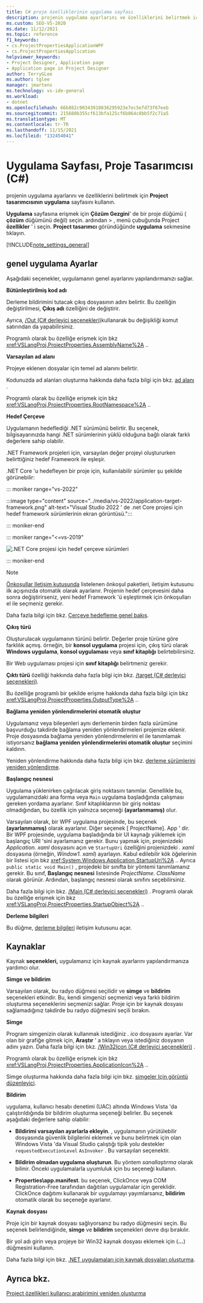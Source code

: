 ```yaml
---
title: C# proje özelliklerinin uygulama sayfası
description: projenin uygulama ayarlarını ve özelliklerini belirtmek için C# Project tasarımcısı 'nın uygulama sayfasını nasıl kullanacağınızı öğrenin.
ms.custom: SEO-VS-2020
ms.date: 11/12/2021
ms.topic: reference
f1_keywords:
- cs.ProjectPropertiesApplicationWPF
- cs.ProjectPropertiesApplication
helpviewer_keywords:
- Project Designer, Application page
- Application page in Project Designer
author: TerryGLee
ms.author: tglee
manager: jmartens
ms.technology: vs-ide-general
ms.workload:
- dotnet
ms.openlocfilehash: 66b882c90343910836295923e7ec5efd73f67eeb
ms.sourcegitcommit: 215680b355cf613bfa125cf6b864c8bb5f2c71a5
ms.translationtype: MT
ms.contentlocale: tr-TR
ms.lasthandoff: 11/15/2021
ms.locfileid: "132454041"
---
```

# <a name="application-page-project-designer-c"></a>Uygulama Sayfası, Proje Tasarımcısı (C#)

projenin uygulama ayarlarını ve özelliklerini belirtmek için **Project tasarımcısının** **uygulama** sayfasını kullanın.

**Uygulama** sayfasına erişmek için **Çözüm Gezgini**' de bir proje düğümü ( **çözüm** düğümünü değil) seçin. ardından   >  , menü çubuğunda Project **özellikler** ' i seçin. **Project tasarımcı** göründüğünde **uygulama** sekmesine tıklayın.

[!INCLUDE[note_settings_general](../../data-tools/includes/note_settings_general_md.md)]

## <a name="general-application-settings"></a>genel uygulama Ayarlar

Aşağıdaki seçenekler, uygulamanın genel ayarlarını yapılandırmanızı sağlar.

**Bütünleştirilmiş kod adı**

Derleme bildirimini tutacak çıkış dosyasının adını belirtir. Bu özelliğin değiştirilmesi, **Çıkış adı** özelliğini de değiştirir.

Ayrıca, [/Out (C# derleyici seçenekleri)](/dotnet/csharp/language-reference/compiler-options/out-compiler-option)kullanarak bu değişikliği komut satırından da yapabilirsiniz.

Programlı olarak bu özelliğe erişmek için bkz <xref:VSLangProj.ProjectProperties.AssemblyName%2A> ..

**Varsayılan ad alanı**

Projeye eklenen dosyalar için temel ad alanını belirtir.

Kodunuzda ad alanları oluşturma hakkında daha fazla bilgi için bkz. [ad alanı](/dotnet/csharp/language-reference/keywords/namespace) .

Programlı olarak bu özelliğe erişmek için bkz <xref:VSLangProj.ProjectProperties.RootNamespace%2A> ..

**Hedef Çerçeve**

Uygulamanın hedeflediği .NET sürümünü belirtir. Bu seçenek, bilgisayarınızda hangi .NET sürümlerinin yüklü olduğuna bağlı olarak farklı değerlere sahip olabilir.

.NET Framework projeleri için, varsayılan değer projeyi oluştururken belirttiğiniz hedef Framework ile eşleşir.

.NET Core 'u hedefleyen bir proje için, kullanılabilir sürümler şu şekilde görünebilir:

::: moniker range="vs-2022"

:::image type="content" source="../media/vs-2022/application-target-framework.png" alt-text="Visual Studio 2022 ' de .net Core projesi için hedef framework sürümlerinin ekran görüntüsü.":::

::: moniker-end

::: moniker range="<=vs-2019"

![.NET Core projesi için hedef çerçeve sürümleri](../media/application-target-framework.png)

::: moniker-end

> [!NOTE]
> [Önkoşullar Iletişim kutusunda](../../ide/reference/prerequisites-dialog-box.md) listelenen önkoşul paketleri, iletişim kutusunu ilk açışınızda otomatik olarak ayarlanır. Projenin hedef çerçevesini daha sonra değiştirirseniz, yeni hedef Framework 'ü eşleştirmek için önkoşulları el ile seçmeniz gerekir.

Daha fazla bilgi için bkz. [Çerçeve hedefleme genel bakış](../../ide/visual-studio-multi-targeting-overview.md).

**Çıkış türü**

Oluşturulacak uygulamanın türünü belirtir. Değerler proje türüne göre farklılık açmış. örneğin, bir **konsol uygulama** projesi için, çıkış türü olarak **Windows uygulama**, **konsol uygulaması** veya **sınıf kitaplığı** belirtebilirsiniz.

Bir Web uygulaması projesi için **sınıf kitaplığı** belirtmeniz gerekir.

**Çıktı türü** özelliği hakkında daha fazla bilgi için bkz. [/target (C# derleyici seçenekleri)](/dotnet/csharp/language-reference/compiler-options/target-compiler-option).

Bu özelliğe programlı bir şekilde erişme hakkında daha fazla bilgi için bkz <xref:VSLangProj.ProjectProperties.OutputType%2A> ..

**Bağlama yeniden yönlendirmelerini otomatik oluştur**

Uygulamanız veya bileşenleri aynı derlemenin birden fazla sürümüne başvurduğu takdirde bağlama yeniden yönlendirmeleri projenize eklenir. Proje dosyasında bağlama yeniden yönlendirmelerini el ile tanımlamak istiyorsanız **bağlama yeniden yönlendirmelerini otomatik oluştur** seçimini kaldırın.

Yeniden yönlendirme hakkında daha fazla bilgi için bkz. [derleme sürümlerini yeniden yönlendirme](/dotnet/framework/configure-apps/redirect-assembly-versions).

**Başlangıç nesnesi**

Uygulama yüklenirken çağrılacak giriş noktasını tanımlar. Genellikle bu, uygulamanızdaki ana forma veya `Main` uygulama başladığında çalışması gereken yordama ayarlanır. Sınıf kitaplıklarının bir giriş noktası olmadığından, bu özellik için yalnızca seçeneği **(ayarlanmamış)** olur.

Varsayılan olarak, bir WPF uygulama projesinde, bu seçenek **(ayarlanmamış)** olarak ayarlanır. Diğer seçenek \[ ProjectName]. App ' dir. Bir WPF projesinde, uygulama başladığında bir UI kaynağı yüklemek için başlangıç URI 'sini ayarlamanız gerekir. Bunu yapmak için, projenizdeki *Application. xaml* dosyasını açın ve `StartupUri` özelliğini projenizdeki *. xaml* dosyasına (örneğin, *Window1. xaml*) ayarlayın. Kabul edilebilir kök öğelerinin bir listesi için bkz <xref:System.Windows.Application.StartupUri%2A> .. Ayrıca `public static void Main()` , projedeki bir sınıfta bir yöntemi tanımlamanız gerekir. Bu sınıf, **Başlangıç nesnesi** listesinde *ProjectName. ClassName* olarak görünür. Ardından, başlangıç nesnesi olarak sınıfını seçebilirsiniz.

Daha fazla bilgi için bkz. [/Main (C# derleyici seçenekleri)](/dotnet/csharp/language-reference/compiler-options/main-compiler-option) . Programlı olarak bu özelliğe erişmek için bkz <xref:VSLangProj.ProjectProperties.StartupObject%2A> ..

**Derleme bilgileri**

Bu düğme, [derleme bilgileri](../../ide/reference/assembly-information-dialog-box.md) iletişim kutusunu açar.

## <a name="resources"></a>Kaynaklar

Kaynak **seçenekleri,** uygulamanız için kaynak ayarlarını yapılandırmanıza yardımcı olur.

**Simge ve bildirim**

Varsayılan olarak, bu radyo düğmesi seçilidir ve **simge** ve **bildirim** seçenekleri etkindir. Bu, kendi simgenizi seçmenizi veya farklı bildirim oluşturma seçeneklerini seçmenizi sağlar. Proje için bir kaynak dosyası sağlamadığınız takdirde bu radyo düğmesini seçili bırakın.

**Simge**

Program simgenizin olarak kullanmak istediğiniz *. ico* dosyasını ayarlar. Var olan bir grafiğe gitmek için, **Araştır** ' a tıklayın veya istediğiniz dosyanın adını yazın. Daha fazla bilgi için bkz. [/Win32Icon (C# derleyici seçenekleri)](/dotnet/csharp/language-reference/compiler-options/win32icon-compiler-option) .

Programlı olarak bu özelliğe erişmek için bkz <xref:VSLangProj.ProjectProperties.ApplicationIcon%2A> ..

Simge oluşturma hakkında daha fazla bilgi için bkz. [simgeler Için görüntü düzenleyici](/cpp/windows/image-editor-for-icons).

**Bildirim**

uygulama, kullanıcı hesabı denetimi (UAC) altında Windows Vista 'da çalıştırıldığında bir bildirim oluşturma seçeneği belirler. Bu seçenek aşağıdaki değerlere sahip olabilir:

- **Bildirimi varsayılan ayarlarla ekleyin**. , uygulamanın yürütülebilir dosyasında güvenlik bilgilerini eklemek ve bunu belirtmek için olan Windows Vista 'da Visual Studio çalıştığı tipik yolu destekler `requestedExecutionLevel` `AsInvoker` . Bu varsayılan seçenektir.

- **Bildirim olmadan uygulama oluşturun**. Bu yöntem *sanallaştırma* olarak bilinir. Önceki uygulamalarla uyumluluk için bu seçeneği kullanın.

- **Properties\app.manifest**. bu seçenek, ClickOnce veya COM Registration-Free tarafından dağıtılan uygulamalar için gereklidir. ClickOnce dağıtımı kullanarak bir uygulamayı yayımlarsanız, **bildirim** otomatik olarak bu seçeneğe ayarlanır.

**Kaynak dosyası**

Proje için bir kaynak dosyası sağlıyorsanız bu radyo düğmesini seçin. Bu seçenek belirlendiğinde, **simge** ve **bildirim** seçenekleri devre dışı bırakılır.

Bir yol adı girin veya projeye bir Win32 kaynak dosyası eklemek için (**...**) düğmesini kullanın.

Daha fazla bilgi için bkz. [.NET uygulamaları için kaynak dosyaları oluşturma](/dotnet/framework/resources/creating-resource-files-for-desktop-apps).

## <a name="see-also"></a>Ayrıca bkz.

[Project özellikleri kullanıcı arabirimini yeniden oluşturma](https://devblogs.microsoft.com/visualstudio/revamped-project-properties-ui/)